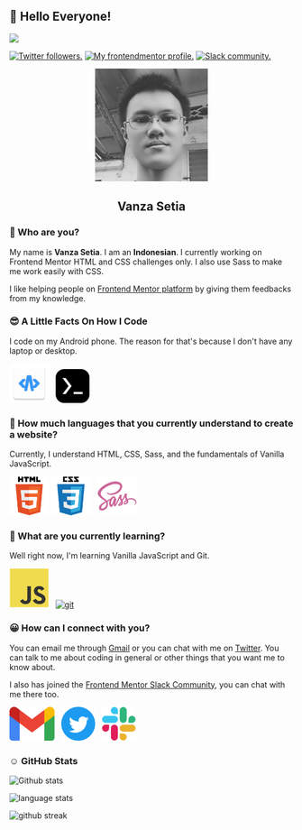 ## 👋 Hello Everyone!

<img align="left" src="https://komarev.com/ghpvc/?username=vanzasetia&label=Profile%20views&color=0e75b6&style=flat">
<br>
<p align="left"> 
  <a href="https://twitter.com/vanzasetia" target="_blank"><img src="https://img.shields.io/twitter/follow/vanzasetia?logo=twitter&style=for-the-badge" alt="Twitter followers." /></a> 
  <a href="https://www.frontendmentor.io/profile/vanzasetia" target="_blank"><img src="https://img.shields.io/badge/Frontend Mentor-Vanza Setia-informational?style=for-the-badge&logo=frontendmentor" alt="My frontendmentor profile." /></a> 
  <a href="https://frontendmentor.slack.com/" target="_blank"><img src="https://img.shields.io/badge/Slack-Vanza Setia-yellow?style=for-the-badge&logo=slack" alt="Slack community." /></a> 
</p>

<p align="center">
  <img src="./images/vanzasetia.jpg" style="width: 200px;">
  <h2 align="center">Vanza Setia</h2>
</p>

### 🤔 Who are you?
My name is **Vanza Setia**. I am an **Indonesian**. I currently working on Frontend Mentor HTML and CSS challenges only. I also use Sass to make me work easily with CSS.

I like helping people on [Frontend Mentor platform]() by giving them feedbacks from my knowledge.

### 😎 A Little Facts On How I Code
I code on my Android phone. The reason for that's because I don't have any laptop or desktop.

<p>
  <a href="https://acode.foxdebug.com/" target="_blank"><img src="./images/Acode.png" width="auto" height="70" alt="I use Acode as my text editor."></a> &nbsp;
  <a href="https://termux.com/" target="_blank"><img src="./images/termux.png" width="auto" height="60" alt="I use Termux as my terminal or command line."></a>
</p>

### 🤔 How much languages that you currently understand to create a website?
Currently, I understand HTML, CSS, Sass, and the fundamentals of Vanilla JavaScript.

<p align="left">
  <a href="https://www.w3.org/html/" target="_blank"><img src="https://raw.githubusercontent.com/devicons/devicon/master/icons/html5/html5-original-wordmark.svg" alt="html5" width="auto" height="70"/></a>
  <a href="https://www.w3schools.com/css/" target="_blank"> <img src="https://raw.githubusercontent.com/devicons/devicon/master/icons/css3/css3-original-wordmark.svg" alt="css3" width="auto" height="70"/></a> &nbsp;
  <a href="https://sass-lang.com" target="_blank"> <img src="https://raw.githubusercontent.com/devicons/devicon/master/icons/sass/sass-original.svg" alt="sass" width="auto" height="70"/></a>
</p>

### 🤔 What are you currently learning?
Well right now, I'm learning Vanilla JavaScript and Git.

<p align="left">
  <a href="https://developer.mozilla.org/en-US/docs/Web/JavaScript" target="_blank"> <img src="https://raw.githubusercontent.com/devicons/devicon/master/icons/javascript/javascript-original.svg" alt="javascript" width="auto" height="70"/></a> &nbsp;
  <a href="https://git-scm.com/" target="_blank"> <img src="https://www.vectorlogo.zone/logos/git-scm/git-scm-icon.svg" alt="git" width="auto" height="70"/></a>
</p>

### 😀 How can I connect with you?
You can email me through <a href="mailto: venusbumi2@gmail.com">Gmail</a> or you can chat with me on [Twitter](https://twitter.com/vanzasetia). You can talk to me about coding in general or other things that you want me to know about.

I also has joined the [Frontend Mentor Slack Community](https://frontendmentor.slack.com), you can chat with me there too.

<p align="left">
  <a href="mailto:venusbumi2@gmail.com" target="_blank"><img src="./images/gmail.png" alt="You can contact me through email." width="auto" height="60px"></a> &nbsp;
  <a href="https://twitter.com/vanzasetia" target="_blank"><img src="./images/twitter.png" alt="You can also contact me on Twitter." height="60px"></a> &nbsp;
  <a href="https://www.frontendmentor.io/profile/vanzasetia" target="_blank"><img src="./images/slack.png" alt="You can also chat with me on Slack." height="60px"></a>
</p>



### ☺️ GitHub Stats
![Github stats](https://github-readme-stats.vercel.app/api?username=vanzasetia&show_icons=true&locale=en)

![language stats](https://github-readme-stats.vercel.app/api/top-langs?username=vanzasetia&show_icons=true&locale=en&layout=compact)

![github streak](https://github-readme-streak-stats.herokuapp.com/?user=vanzasetia&)
